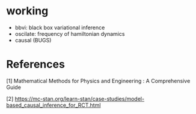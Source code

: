 # working

+ bbvi: black box variational inference
+ oscilate: frequency of hamiltonian dynamics
+ causal (BUGS)
# References
[1] Mathematical Methods for Physics and Engineering : A Comprehensive Guide

[2] https://mc-stan.org/learn-stan/case-studies/model-based_causal_inference_for_RCT.html
